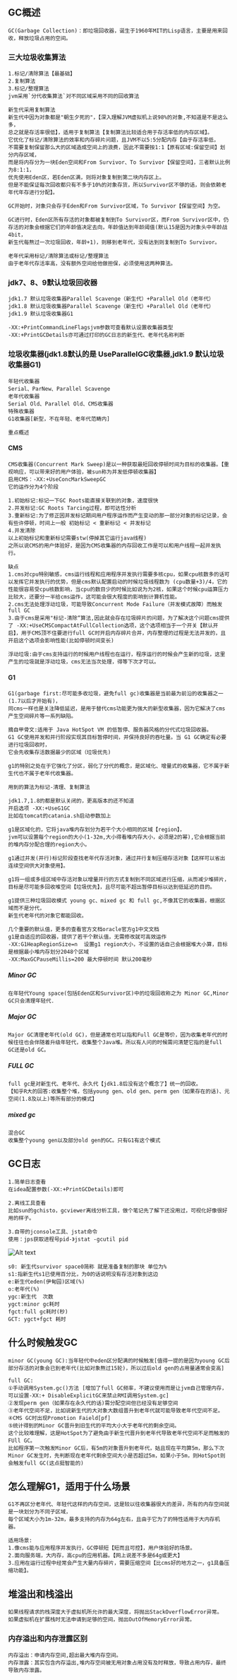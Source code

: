 ## GC概述
    GC(Garbage Collection)：即垃圾回收器，诞生于1960年MIT的Lisp语言，主要是用来回收，释放垃圾占用的空间。
    
### 三大垃圾收集算法
    1.标记/清除算法【最基础】
    2.复制算法
    3.标记/整理算法
    jvm采用`分代收集算法`对不同区域采用不同的回收算法

    新生代采用复制算法
    新生代中因为对象都是"朝生夕死的"，【深入理解JVM虚拟机上说98%的对象,不知道是不是这么多，
    总之就是存活率很低】，适用于复制算法【复制算法比较适合用于存活率低的内存区域】。
    它优化了标记/清除算法的效率和内存碎片问题，且JVM不以5:5分配内存【由于存活率低，
    不需要复制保留那么大的区域造成空间上的浪费，因此不需要按1:1【原有区域:保留空间】划分内存区域，
    而是将内存分为一块Eden空间和From Survivor、To Survivor【保留空间】，三者默认比例为8:1:1，
    优先使用Eden区，若Eden区满，则将对象复制到第二块内存区上。
    但是不能保证每次回收都只有不多于10%的对象存货，所以Survivor区不够的话，则会依赖老年代年存进行分配】。
    
    GC开始时，对象只会存于Eden和From Survivor区域，To Survivor【保留空间】为空。
    
    GC进行时，Eden区所有存活的对象都被复制到To Survivor区，而From Survivor区中，仍存活的对象会根据它们的年龄值决定去向，年龄值达到年龄阈值(默认15是因为对象头中年龄战4bit，
    新生代每熬过一次垃圾回收，年龄+1)，则移到老年代，没有达到则复制到To Survivor。
    
    老年代采用标记/清除算法或标记/整理算法
    由于老年代存活率高，没有额外空间给他做担保，必须使用这两种算法。

### jdk7、8、9默认垃圾回收器
    jdk1.7 默认垃圾收集器Parallel Scavenge（新生代）+Parallel Old（老年代）
    jdk1.8 默认垃圾收集器Parallel Scavenge（新生代）+Parallel Old（老年代）
    jdk1.9 默认垃圾收集器G1
    
    -XX:+PrintCommandLineFlagsjvm参数可查看默认设置收集器类型
    -XX:+PrintGCDetails亦可通过打印的GC日志的新生代、老年代名称判断

### 垃圾收集器(jdk1.8默认的是 UseParallelGC收集器,jdk1.9 默认垃圾收集器G1)
    年轻代收集器
    Serial、ParNew、Parallel Scavenge
    老年代收集器
    Serial Old、Parallel Old、CMS收集器
    特殊收集器
    G1收集器[新型，不在年轻、老年代范畴内]
    
    重点概述
#### CMS
    CMS收集器(Concurrent Mark Sweep)是以一种获取最短回收停顿时间为目标的收集器。【重视响应，可以带来好的用户体验，被sun称为并发低停顿收集器】
    启用CMS：-XX:+UseConcMarkSweepGC
    它的运作分为4个阶段
    
    1.初始标记:标记一下GC Roots能直接关联到的对象，速度很快
    2.并发标记:GC Roots Tarcing过程，即可达性分析
    3.重新标记:为了修正因并发标记期间用户程序运作而产生变动的那一部分对象的标记记录，会有些许停顿，时间上一般 初始标记 < 重新标记 < 并发标记
    4.并发清除
    以上初始标记和重新标记需要stw(停掉其它运行java线程)
    之所以说CMS的用户体验好，是因为CMS收集器的内存回收工作是可以和用户线程一起并发执行。
    
    缺点
    1.cms对cpu特别敏感，cms运行线程和应用程序并发执行需要多核cpu，如果cpu核数多的话可以发挥它并发执行的优势，但是cms默认配置启动的时候垃圾线程数为 (cpu数量+3)/4，它的性能很容易受cpu核数影响，当cpu的数目少的时候比如说为为2核，如果这个时候cpu运算压力比较大，还要分一半给cms运作，这可能会很大程度的影响到计算机性能。
    2.cms无法处理浮动垃圾，可能导致Concurrent Mode Failure（并发模式故障）而触发full GC
    3.由于cms是采用"标记-清除“算法,因此就会存在垃圾碎片的问题，为了解决这个问题cms提供了 -XX:+UseCMSCompactAtFullCollection选项，这个选项相当于一个开关【默认开启】，用于CMS顶不住要进行full GC时开启内存碎片合并，内存整理的过程是无法并发的，且开启这个选项会影响性能(比如停顿时间变长)
    
    浮动垃圾:由于cms支持运行的时候用户线程也在运行，程序运行的时候会产生新的垃圾，这里产生的垃圾就是浮动垃圾，cms无法当次处理，得等下次才可以。
#### G1
    G1(garbage first:尽可能多收垃圾，避免full gc)收集器是当前最为前沿的收集器之一(1.7以后才开始有)，
    同cms一样也是关注降低延迟，是用于替代cms功能更为强大的新型收集器，因为它解决了cms产生空间碎片等一系列缺陷。
    
    摘自甲骨文:适用于 Java HotSpot VM 的低暂停、服务器风格的分代式垃圾回收器。
    G1 GC使用并发和并行阶段实现其目标暂停时间，并保持良好的吞吐量。当 G1 GC确定有必要进行垃圾回收时，
    它会先收集存活数据最少的区域（垃圾优先)
    
    g1的特别之处在于它强化了分区，弱化了分代的概念，是区域化、增量式的收集器，它不属于新生代也不属于老年代收集器。
    
    用到的算法为标记-清理、复制算法
    
    jdk1.7,1.8的都是默认关闭的，更高版本的还不知道
    开启选项 -XX:+UseG1GC 
    比如在tomcat的catania.sh启动参数加上
    
    g1是区域化的，它将java堆内存划分为若干个大小相同的区域【region】，
    jvm可以设置每个region的大小(1-32m,大小得看堆内存大小，必须是2的幂),它会根据当前的堆内存分配合理的region大小。
    
    g1通过并发(并行)标记阶段查找老年代存活对象，通过并行复制压缩存活对象【这样可以省出连续空间供大对象使用】。
    
    g1将一组或多组区域中存活对象以增量并行的方式复制到不同区域进行压缩，从而减少堆碎片，
    目标是尽可能多回收堆空间【垃圾优先】，且尽可能不超出暂停目标以达到低延迟的目的。
    
    g1提供三种垃圾回收模式 young gc、mixed gc 和 full gc,不像其它的收集器，根据区域而不是分代，
    新生代老年代的对象它都能回收。
    
    几个重要的默认值，更多的查看官方文档oracle官方g1中文文档
    g1是自适应的回收器，提供了若干个默认值，无需修改就可高效运作
    -XX:G1HeapRegionSize=n  设置g1 region大小，不设置的话自己会根据堆大小算，目标是根据最小堆内存划分2048个区域
    -XX:MaxGCPauseMillis=200 最大停顿时间 默认200毫秒

##### Minor GC
    在年轻代Young space(包括Eden区和Survivor区)中的垃圾回收称之为 Minor GC,Minor GC只会清理年轻代.
##### Major GC
    Major GC清理老年代(old GC)，但是通常也可以指和Full GC是等价，因为收集老年代的时候往往也会伴随着升级年轻代，收集整个Java堆。所以有人问的时候需问清楚它指的是full GC还是old GC。
##### FULL GC
    full gc是对新生代、老年代、永久代【jdk1.8后没有这个概念了】统一的回收。
    【知乎R大的回答:收集整个堆，包括young gen、old gen、perm gen（如果存在的话)、元空间(1.8及以上)等所有部分的模式】
##### mixed gc
    混合GC
    收集整个young gen以及部分old gen的GC。只有G1有这个模式

## GC日志
    1.简单日志查看
    在idea配置参数(-XX:+PrintGCDetails)即可
    
    2.离线工具查看
    比如sun的gchisto，gcviewer离线分析工具，做个笔记先了解下还没用过，可视化好像很好用的样子。
    
    3.自带的jconsole工具、jstat命令
    使用：jps获取进程号pid-》jstat -gcutil pid
![Alt text](../gc/jstat.png)

    s0: 新生代survivor space0简称 就是准备复制的那块 单位为%
    s1:指新生代s1已使用百分比，为0的话说明没有存活对象到这边
    e:新生代eden(伊甸园)区域(%)
    o:老年代(%)
    ygc:新生代  次数
    ygct:minor gc耗时
    fgct:full gc耗时(秒)
    GCT: ygct+fgct 耗时

## 什么时候触发GC
    minor GC(young GC):当年轻代中eden区分配满的时候触发[值得一提的是因为young GC后部分存活的对象会已到老年代(比如对象熬过15轮)，所以过后old gen的占用量通常会变高]
    
    full GC:
    ①手动调用System.gc()方法 [增加了full GC频率，不建议使用而是让jvm自己管理内存，可以设置-XX:+ DisableExplicitGC来禁止RMI调用System.gc]
    ②发现perm gen（如果存在永久代的话)需分配空间但已经没有足够空间
    ③老年代空间不足，比如说新生代的大对象大数组晋升到老年代就可能导致老年代空间不足。
    ④CMS GC时出现Promotion Faield[pf]
    ⑤统计得到的Minor GC晋升到旧生代的平均大小大于老年代的剩余空间。
    这个比较难理解，这是HotSpot为了避免由于新生代晋升到老年代导致老年代空间不足而触发的FUll GC。
    比如程序第一次触发Minor GC后，有5m的对象晋升到老年代，姑且现在平均算5m，那么下次Minor GC发生时，先判断现在老年代剩余空间大小是否超过5m，如果小于5m，则HotSpot则会触发full GC(这点挺智能的)

## 怎么理解G1，适用于什么场景
    G1不再区分老年代、年轻代这样的内存空间，这是较以往收集器很大的差异，所有的内存空间就是一块划分为不同子区域，
    每个区域大小为1m-32m，最多支持的内存为64g左右，且由于它为了的特性适用于大内存机器。
    
    适用场景:
    1.像cms能与应用程序并发执行，GC停顿短【短而且可控】，用户体验好的场景。
    2.面向服务端，大内存，高cpu的应用机器。【网上说差不多是64g或更大】
    3.应用在运行过程中经常会产生大量内存碎片，需要压缩空间【比cms好的地方之一，g1具备压缩功能】。

## 堆溢出和栈溢出
    如果线程请求的栈深度大于虚拟机所允许的最大深度，将抛出StackOverflowError异常。
    如果虚拟机在扩展栈时无法申请到足够的空间，抛出OutOfMemoryError异常。

### 内存溢出和内存泄露区别
    内存溢出：申请内存空间,超出最大堆内存空间。
    内存泄露：其实包含内存溢出,堆内存空间被无用对象占用没有及时释放，导致占用内存，最终导致内存泄露。